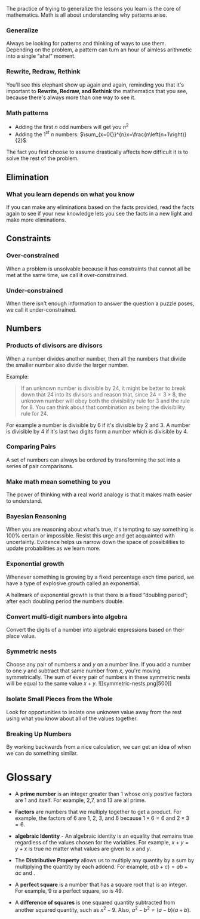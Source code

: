 The practice of trying to generalize the lessons you learn is the core of mathematics. Math is all about understanding why patterns arise.

### Generalize
Always be looking for patterns and thinking of ways to use them. Depending on the problem, a pattern can turn an hour of aimless arithmetic into a single “aha!” moment.

### Rewrite, Redraw, Rethink
You'll see this elephant show up again and again, reminding you that it's important to **Rewrite, Redraw, and Rethink** the mathematics that you see, because there's always more than one way to see it.

### Math patterns
- Adding the first $n$ odd numbers will get you $n^2$
- Adding the 1$^{st}$ $n$ numbers: $\sum_{x=0{}}^{n}x=\frac{n\left(n+1\right)}{2}$

The fact you first choose to assume drastically affects how difficult it is to solve the rest of the problem.

## Elimination
### What you learn depends on what you know
If you can make any eliminations based on the facts provided, read the facts again to see if your new knowledge lets you see the facts in a new light and make more eliminations.

## Constraints
### Over-constrained
When a problem is unsolvable because it has constraints that cannot all be met at the same time, we call it over-constrained.

### Under-constrained
When there isn't enough information to answer the question a puzzle poses, we call it under-constrained.

## Numbers
### Products of divisors are divisors
When a number divides another number, then all the numbers that divide the smaller number also divide the larger number.

Example:
>If an unknown number is divisible by 24, it might be better to break down that 24 into its divisors and reason that, since $24=3×8$, the unknown number will obey both the divisibility rule for 3 and the rule for 8.
>You can think about that combination as being the divisibility rule for 24.


For example a number is divisible by 6 if it's divisible by 2 and 3.
A number is divisible by 4 if it's last two digits form a number which is divisible by 4.

### Comparing Pairs
A set of numbers can always be ordered by transforming the set into a series of pair comparisons.

### Make math mean something to you
The power of thinking with a real world analogy is that it makes math easier to understand.

### Bayesian Reasoning
When you are reasoning about what's true, it's tempting to say something is 100% certain or impossible. Resist this urge and get acquainted with uncertainty. Evidence helps us narrow down the space of possibilities to update probabilities as we learn more.

### Exponential growth
Whenever something is growing by a fixed percentage each time period, we have a type of explosive growth called an exponential.

A hallmark of exponential growth is that there is a fixed “doubling period”; after each doubling period the numbers double.

### Convert multi-digit numbers into algebra
Convert the digits of a number into algebraic expressions based on their place value.

### Symmetric nests
Choose any pair of numbers $x$ and $y$ on a number line. If you add a number to one $y$ and subtract that same number from $x$, you're moving symmetrically. The sum of every pair of numbers in these symmetric nests will be equal to the same value $x+y$.
![[symmetric-nests.png|500]]

### Isolate Small Pieces from the Whole
Look for opportunities to isolate one unknown value away from the rest using what you know about all of the values together.

### Breaking Up Numbers
By working backwards from a nice calculation, we can get an idea of when we can do something similar.

# Glossary
- A **prime number** is an integer greater than 1 whose only positive factors are 1 and itself. For example, 2,7, and 13 are all prime.

- **Factors** are numbers that we multiply together to get a product. For example, the factors of 6 are 1, 2, 3, and 6 because $1×6=6$ and $2×3=6$.

- **algebraic Identity** - An algebraic identity is an equality that remains true regardless of the values chosen for the variables. For example, $x+y=y+x$ is true no matter what values are given to $x$ and $y$.

- The **Distributive Property** allows us to multiply any quantity by a sum by multiplying the quantity by each addend. For example, $a(b+c)=ab+ac$ and .

- A **perfect square** is a number that has a square root that is an integer. For example, 9 is a perfect square, so is 49.

- A **difference of squares** is one squared quantity subtracted from another squared quantity, such as $x^2 - 9$. Also, $a^2-b^2 = (a-b)(a+b)$.